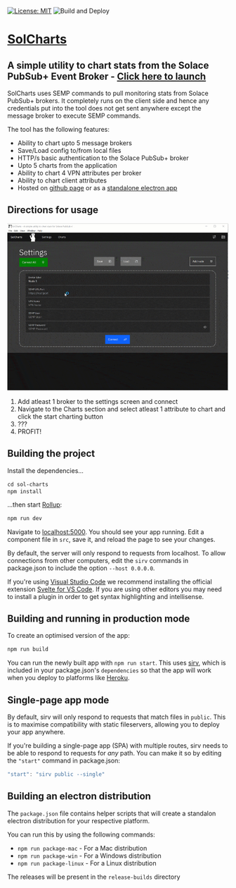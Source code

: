 [![License: MIT](https://img.shields.io/badge/License-MIT-yellow.svg)](https://opensource.org/licenses/MIT) ![Build and Deploy](https://github.com/solacese/sol-charts/workflows/Build%20and%20Deploy/badge.svg)

# [SolCharts](https://solacese.github.io/sol-charts) 
## A simple utility to chart stats from the Solace PubSub+ Event Broker - [Click here to launch](https://solacese.github.io/sol-charts)

SolCharts uses SEMP commands to pull monitoring stats from Solace PubSub+ brokers. It completely runs on the client side and hence any credentials put into the tool does not get sent anywhere except the message broker to execute SEMP commands.

The tool has the following features:
* Ability to chart upto 5 message brokers
* Save/Load config to/from local files
* HTTP/s basic authentication to the Solace PubSub+ broker
* Upto 5 charts from the application
* Ability to chart 4 VPN attributes per broker
* Ability to chart client attributes
* Hosted on [github page](https://solacese.github.io/sol-charts) or as a [standalone electron app](https://github.com/solacese/sol-charts/releases/)


## Directions for usage

![Chart Instructions](sol-charts.gif)

1. Add atleast 1 broker to the settings screen and connect
2. Navigate to the Charts section and select atleast 1 attribute to chart and click the start charting button
3. ???
4. PROFIT!

## Building the project

Install the dependencies...

```
cd sol-charts
npm install
```

...then start [Rollup](https://rollupjs.org):

```bash
npm run dev
```

Navigate to [localhost:5000](http://localhost:5000). You should see your app running. Edit a component file in `src`, save it, and reload the page to see your changes.

By default, the server will only respond to requests from localhost. To allow connections from other computers, edit the `sirv` commands in package.json to include the option `--host 0.0.0.0`.

If you're using [Visual Studio Code](https://code.visualstudio.com/) we recommend installing the official extension [Svelte for VS Code](https://marketplace.visualstudio.com/items?itemName=svelte.svelte-vscode). If you are using other editors you may need to install a plugin in order to get syntax highlighting and intellisense.

## Building and running in production mode

To create an optimised version of the app:

```bash
npm run build
```

You can run the newly built app with `npm run start`. This uses [sirv](https://github.com/lukeed/sirv), which is included in your package.json's `dependencies` so that the app will work when you deploy to platforms like [Heroku](https://heroku.com).


## Single-page app mode

By default, sirv will only respond to requests that match files in `public`. This is to maximise compatibility with static fileservers, allowing you to deploy your app anywhere.

If you're building a single-page app (SPA) with multiple routes, sirv needs to be able to respond to requests for *any* path. You can make it so by editing the `"start"` command in package.json:

```js
"start": "sirv public --single"
```

## Building an electron distribution

The `package.json` file contains helper scripts that will create a standalon electron distribution for your respective platform. 

You can run this by using the following commands:

* `npm run package-mac` - For a Mac distribution 
* `npm run package-win` - For a Windows distribution 
* `npm run package-linux` - For a Linux distribution

The releases will be present in the `release-builds` directory
